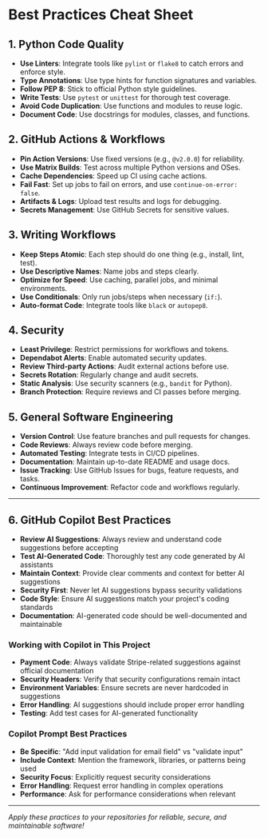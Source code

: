# Best Practices Cheat Sheet

## 1. Python Code Quality

- **Use Linters**: Integrate tools like `pylint` or `flake8` to catch errors and enforce style.
- **Type Annotations**: Use type hints for function signatures and variables.
- **Follow PEP 8**: Stick to official Python style guidelines.
- **Write Tests**: Use `pytest` or `unittest` for thorough test coverage.
- **Avoid Code Duplication**: Use functions and modules to reuse logic.
- **Document Code**: Use docstrings for modules, classes, and functions.

## 2. GitHub Actions & Workflows

- **Pin Action Versions**: Use fixed versions (e.g., `@v2.0.0`) for reliability.
- **Use Matrix Builds**: Test across multiple Python versions and OSes.
- **Cache Dependencies**: Speed up CI using cache actions.
- **Fail Fast**: Set up jobs to fail on errors, and use `continue-on-error: false`.
- **Artifacts & Logs**: Upload test results and logs for debugging.
- **Secrets Management**: Use GitHub Secrets for sensitive values.

## 3. Writing Workflows

- **Keep Steps Atomic**: Each step should do one thing (e.g., install, lint, test).
- **Use Descriptive Names**: Name jobs and steps clearly.
- **Optimize for Speed**: Use caching, parallel jobs, and minimal environments.
- **Use Conditionals**: Only run jobs/steps when necessary (`if:`).
- **Auto-format Code**: Integrate tools like `black` or `autopep8`.

## 4. Security

- **Least Privilege**: Restrict permissions for workflows and tokens.
- **Dependabot Alerts**: Enable automated security updates.
- **Review Third-party Actions**: Audit external actions before use.
- **Secrets Rotation**: Regularly change and audit secrets.
- **Static Analysis**: Use security scanners (e.g., `bandit` for Python).
- **Branch Protection**: Require reviews and CI passes before merging.

## 5. General Software Engineering

- **Version Control**: Use feature branches and pull requests for changes.
- **Code Reviews**: Always review code before merging.
- **Automated Testing**: Integrate tests in CI/CD pipelines.
- **Documentation**: Maintain up-to-date README and usage docs.
- **Issue Tracking**: Use GitHub Issues for bugs, feature requests, and tasks.
- **Continuous Improvement**: Refactor code and workflows regularly.

---

## 6. GitHub Copilot Best Practices

- **Review AI Suggestions**: Always review and understand code suggestions before accepting
- **Test AI-Generated Code**: Thoroughly test any code generated by AI assistants
- **Maintain Context**: Provide clear comments and context for better AI suggestions
- **Security First**: Never let AI suggestions bypass security validations
- **Code Style**: Ensure AI suggestions match your project's coding standards
- **Documentation**: AI-generated code should be well-documented and maintainable

### Working with Copilot in This Project

- **Payment Code**: Always validate Stripe-related suggestions against official documentation
- **Security Headers**: Verify that security configurations remain intact
- **Environment Variables**: Ensure secrets are never hardcoded in suggestions
- **Error Handling**: AI suggestions should include proper error handling
- **Testing**: Add test cases for AI-generated functionality

### Copilot Prompt Best Practices

- **Be Specific**: "Add input validation for email field" vs "validate input"
- **Include Context**: Mention the framework, libraries, or patterns being used
- **Security Focus**: Explicitly request security considerations
- **Error Handling**: Request error handling in complex operations
- **Performance**: Ask for performance considerations when relevant

---

_Apply these practices to your repositories for reliable, secure, and maintainable software!_